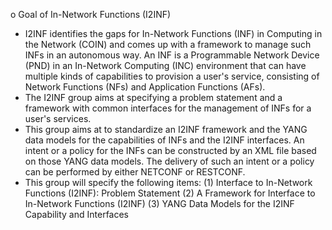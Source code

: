 o Goal of In-Network Functions (I2INF) 
- I2INF identifies the gaps for In-Network Functions (INF)
  in Computing in the Network (COIN) and comes up with 
  a framework to manage such INFs in an autonomous way. 
  An INF is a Programmable Network Device (PND) in an
  In-Network Computing (INC) environment that can have
  multiple kinds of capabilities to provision a user's
  service, consisting of Network Functions (NFs) and
  Application Functions (AFs).
- The I2INF group aims at specifying a problem statement 
  and a framework with common interfaces for the
  management of INFs for a user's services.
- This group aims at to standardize an I2INF framework
  and the YANG data models for the capabilities of INFs and
  the I2INF interfaces. An intent or a policy for the
  INFs can be constructed by an XML file based on
  those YANG data models. The delivery of such an intent or
  a policy can be performed by either NETCONF or RESTCONF. 
- This group will specify the following items:
(1) Interface to In-Network Functions (I2INF): Problem Statement
(2) A Framework for Interface to In-Network Functions (I2INF)
(3) YANG Data Models for the I2INF Capability and Interfaces 
